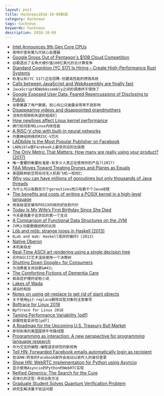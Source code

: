 ```yaml
---
layout: post
title: Hacknews2018-10-09新闻
category: Hacknews
tags: hacknews
keywords: hacknews
description: 2018-10-09
---
```




- [Intel Announces 9th Gen Core CPUs](https://www.anandtech.com/show/13401/intel-9th-gen-cpus-9900k-9700k-9600k)
- `英特尔宣布第九代核心处理器`
- [Google Drops Out of Pentagon&#39;s $10B Cloud Competition](https://www.bloomberg.com/news/articles/2018-10-08/google-drops-out-of-pentagon-s-10-billion-cloud-competition)
- `谷歌退出了五角大楼价值100亿美元的云计算竞争`
- [Standard Cognition (YC S17) Is Hiring – Create High-Performance Rust Systems](item?id=18172659)
- `标准认知(YC S17)正在招聘-创建高性能的锈蚀系统`
- [Calls between JavaScript and WebAssembly are finally fast](https://hacks.mozilla.org/2018/10/calls-between-javascript-and-webassembly-are-finally-fast-%f0%9f%8e%89/)
- `JavaScript和WebAssembly之间的调用终于很快了`
- [Google Exposed User Data, Feared Repercussions of Disclosing to Public](https://www.wsj.com/articles/google-exposed-user-data-feared-repercussions-of-disclosing-to-public-1539017194)
- `谷歌暴露了用户数据，担心向公众披露会带来不良影响`
- [Disappearing videos and disappointed grandmothers](https://rachelbythebay.com/w/2018/10/05/recipes/)
- `消失的视频和失望的祖母们`
- [How newlines affect Linux kernel performance](https://nadav.amit.zone/blog/linux-inline)
- `换行如何影响Linux内核性能`
- [A RISC-V chip with built-in neural networks](https://hackaday.com/2018/10/08/new-part-day-the-risc-v-chip-with-built-in-neural-networks/)
- `内置神经网络的RISC-V芯片`
- [LADbible Is the Most Popular Publisher on Facebook](https://slate.com/technology/2018/10/a-british-lad-mags-social-media-dominance-reminds-us-that-the-social-network-was-never-really-meant-to-be-a-news-site.html)
- `LADbible是Facebook上最受欢迎的出版商`
- [The Only Metric That Matters: How many are really using your product? (2017)](https://news.greylock.com/the-only-metric-that-matters-now-with-fancy-slides-232474cf414c)
- `唯一重要的衡量标准是:有多少人真正在使用你的产品?(2017)`
- [FAA Moves Toward Treating Drones and Planes as Equals](https://hackaday.com/2018/10/08/will-drones-and-planes-be-treated-as-equals-by-faa/)
- `美国联邦航空局将对无人机和飞机一视同仁`
- [Why you can have millions of goroutines but only thousands of Java threads](https://rcoh.me/posts/why-you-can-have-a-million-go-routines-but-only-1000-java-threads/)
- `为什么可以有数百万个goroutines而只有数千个Java线程`
- [The benefits and costs of writing a POSIX kernel in a high-level language](https://www.usenix.org/conference/osdi18/presentation/cutler)
- `用高级语言编写POSIX内核的好处和代价`
- [Today Is My Wife’s First Birthday Since She Died](https://medium.com/@webwright/today-is-my-wifes-first-birthday-since-she-died-7369944c43ec)
- `今天是我妻子去世后的第一个生日`
- [A Comparison of Functional Data Structures on the JVM](https://github.com/lacuna/bifurcan/blob/master/doc/comparison.md)
- `JVM上功能数据结构的比较`
- [Löb and möb: strange loops in Haskell (2013)](https://github.com/quchen/articles/blob/master/loeb-moeb.md)
- `《Lob and mob: Haskell怪异的循环》(2013)`
- [Native Oberon](https://www.progtools.org/article.php?name=oberon&amp;section=compilers&amp;type=tutorial)
- `本机奥伯龙`
- [Real-Time ASCII art rendering using a single decision tree](https://art.pixlab.io/)
- `实时ASCII艺术渲染使用一个决策树`
- [Shutting Down Google&#43; for Consumers](https://blog.google/technology/safety-security/project-strobe/)
- `为消费者关闭谷歌&#43;`
- [The Comforting Fictions of Dementia Care](https://www.newyorker.com/magazine/2018/10/08/the-comforting-fictions-of-dementia-care)
- `痴呆症护理的安慰小说`
- [Lakes of Wada](https://en.wikipedia.org/wiki/Lakes_of_Wada)
- `湖泊的和田`
- [Notes on using git-replace to get rid of giant objects](https://blog.plover.com/prog/git-replace.html)
- `关于使用git-replace删除巨型对象的注意事项`
- [Bpftrace for Linux 2018](http://www.brendangregg.com/blog/2018-10-08/dtrace-for-linux-2018.html)
- `Bpftrace for Linux 2018`
- [Taming Performance Variability [pdf]](https://www.usenix.org/system/files/osdi18-maricq.pdf)
- `驯服性能变异性[pdf]`
- [A Roadmap for the Upcoming U.S. Treasury Bull Market](https://www.advisorperspectives.com/articles/2018/10/08/a-roadmap-for-the-upcoming-u-s-treasury-bull-market-1)
- `即将到来的美国国债牛市路线图`
- [Programming as interaction: A new perspective for programming language research](http://tomasp.net/blog/2018/programming-interaction/)
- `作为交互的编程:编程语言研究的新视角`
- [Tell HN: Forwarded Facebook emails automatically login as recipient](item?id=18172765)
- `告诉HN:转发的Facebook邮件会自动以收件人的身份登录`
- [Show HN: WebRTC implementation for Python using Asyncio](https://github.com/jlaine/aiortc/)
- `显示使用Asyncio的Python的WebRTC实现`
- [Reified Generics: The Search for the Cure](https://gbracha.blogspot.com/2018/10/reified-generics-search-for-cure.html)
- `具体化的泛型:寻找治愈方法`
- [Graduate Student Solves Quantum Verification Problem](https://www.quantamagazine.org/graduate-student-solves-quantum-verification-problem-20181008/)
- `研究生解决量子验证问题`

